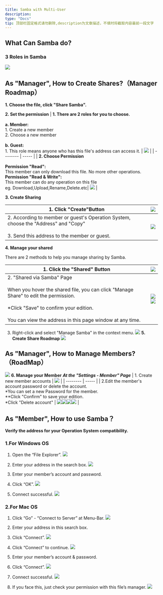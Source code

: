 ```yaml
---
title: Samba with Multi-User
description: 
type: "Docs"
tip: 顶部栏固定格式请勿删除,description为文章描述，不填时将截取内容最前一段文字
---
```

## What Can Samba do?
### 3 Roles in Samba
![](https://manage.icewhale.io/api/static/docs/1728632674915_image.png)
## As "Manager", How to Create Shares?（Manager Roadmap）

**1. Choose the file, click "Share Samba".**

**2. Set the permission**
| **1. There are 2 roles for you to choose.** <br><br> **a. Member:** <br> 1. Create a new member<br>2. Choose a new member<br><br> **b. Guest:** <br>1. This role means anyone who has this file's address can access it. | ![](https://manage.icewhale.io/api/static/docs/1728635259975_image.png) |
| -------- | ----- |
| **2. Choose Permission**<br><br> **Permission "Read":** <br>This member can only download this file. No more other operations.<br> **Permission "Read & Write":** <br>This member can do any operation on this file<br>eg. Download,Upload,Rename,Delete.etc| ![](https://manage.icewhale.io/api/static/docs/1728636948904_image.png) |

**3. Create Sharing**

| 1. Click "Create"Button | ![](https://manage.icewhale.io/api/static/docs/1728638375493_image.png) |
| -------- | ----- |
| 2. According to member or guest's Operation System, choose the "Address" and "Copy"<br><br>3. Send this address to the member or guest. | ![](https://manage.icewhale.io/api/static/docs/1728638496968_image.png) |

**4. Manage your shared**

There are 2 methods to help you manage sharing by Samba.

| 1. Click the "Shared" Button | ![](https://manage.icewhale.io/api/static/docs/1728638620287_image.png) |
| -------- | ----- |
| 2. "Shared via Samba" Page<br><br>When you hover the shared file, you can click "Manage Share" to edit the permission.<br><br>*Click "Save" to confirm your edition.<br><br>You can view the address in this page window at any time. | ![](https://manage.icewhale.io/api/static/docs/1728638763045_image.png)<br>![](https://manage.icewhale.io/api/static/docs/1728638801741_image.png)|

3. Right-click and select "Manage Samba" in the context menu.
![](https://manage.icewhale.io/api/static/docs/1728638926994_image.png)
**5. Create Share Roadmap**
![](https://manage.icewhale.io/api/static/docs/1728639005880_image.png)
## As "Manager", How to Manage Members?（RoadMap）
![](https://manage.icewhale.io/api/static/docs/1728639061073_image.png)
**6. Manage your Member**
***At the "Settings - Member" Page***
| 1. Create new member accounts | ![](https://manage.icewhale.io/api/static/docs/1728639235564_image.png) |
| -------- | ----- |
| 2.Edit the member's account password or delete the account.<br>*You can set a new Password for the member.<br>**Click "Confirm" to save your edition.<br>*Click "Delete account" | ![](https://manage.icewhale.io/api/static/docs/1728639475546_image.png)![](https://manage.icewhale.io/api/static/docs/1728639486206_image.png)![](https://manage.icewhale.io/api/static/docs/1728639504689_image.png)![](https://manage.icewhale.io/api/static/docs/1728639516436_image.png) |
## As "Member",  How to use Samba？
**Verify the address for your Operation System compatibility.**
### 1.For Windows OS
1. Open the “File Explorer”.
![](https://manage.icewhale.io/api/static/docs/1728370332527_4.1.png)

2. Enter your address in the search box.
![](https://manage.icewhale.io/api/static/docs/1728370346032_4.2.png)

3. Enter your member’s account and password.
4. Click “OK”.
![](https://manage.icewhale.io/api/static/docs/1728370367682_4.3.png)

5. Connect successful.
![](https://manage.icewhale.io/api/static/docs/1728370378592_4.4.png)

### 2.For Mac OS
1. Click “Go” - “Connect to Server” at Menu-Bar.
![](https://manage.icewhale.io/api/static/docs/1728370418677_4.5.png)

2. Enter your address in this search box.
3. Click “Connect”.
![](https://manage.icewhale.io/api/static/docs/1728370424977_4.6.png)

4. Click “Connect” to continue.
![](https://manage.icewhale.io/api/static/docs/1728370429529_4.8.png)

5. Enter your member’s account & password.
6. Click “Connect”.
![](https://manage.icewhale.io/api/static/docs/1728370435735_4.9.png)

7. Connect successful.
![](https://manage.icewhale.io/api/static/docs/1728370440897_4.10.png)

8. If you face this, just check your permission with this file’s manager.
![](https://manage.icewhale.io/api/static/docs/1728370447288_4.11.png)
